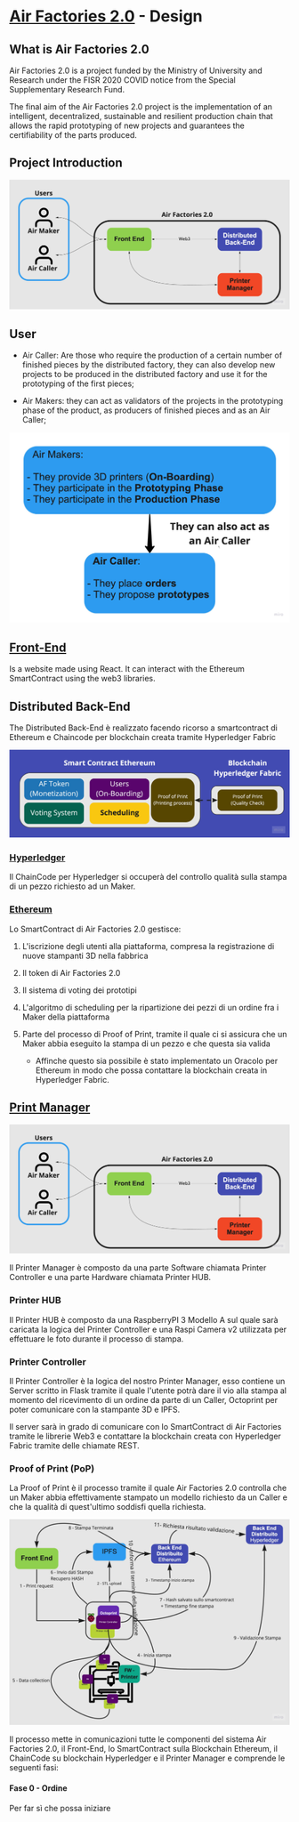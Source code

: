 # [Air Factories 2.0](https://air-factories-2-0.github.io/af2-website/public/) - Design

## What is Air Factories 2.0

Air Factories 2.0 is a project funded by the Ministry of University and Research under the FISR 2020 COVID notice from the Special Supplementary Research Fund.

The final aim of the Air Factories 2.0 project is the implementation of an intelligent, decentralized, sustainable and resilient production chain that allows the rapid prototyping of new projects and guarantees the certifiability of the parts produced.

## Project Introduction

![](/IMG/README/1.jpg)

## User

- Air Caller: Are those who require the production of a certain number of finished pieces by the distributed factory, they can also develop new projects to be produced in the distributed factory and use it for the prototyping of the first pieces;

- Air Makers: they can act as validators of the projects in the prototyping phase of the product, as producers of finished pieces and as an Air Caller;

![](/IMG/README/2.jpg)

## [Front-End](https://github.com/Air-Factories-2-0/af2-frontend)

Is a website made using React. It can interact with the Ethereum SmartContract using the web3 libraries. 

## Distributed Back-End

The Distributed Back-End è realizzato facendo ricorso a smartcontract di Ethereum e Chaincode per blockchain creata tramite Hyperledger Fabric

![](/IMG/README/3.jpg)

### [Hyperledger](Hyperledger.md)

Il ChainCode per Hyperledger si occuperà del controllo qualità sulla stampa di un pezzo richiesto ad un Maker.

### [Ethereum](Ethereum.md)

Lo SmartContract di Air Factories 2.0 gestisce:

1. L'iscrizione degli utenti alla piattaforma, compresa la registrazione di nuove stampanti 3D nella fabbrica

2. Il token di Air Factories 2.0

3. Il sistema di voting dei prototipi

4. L'algoritmo di scheduling per la ripartizione dei pezzi di un ordine fra i Maker della piattaforma

5. Parte del processo di Proof of Print, tramite il quale ci si assicura che un Maker abbia eseguito la stampa di un pezzo e che questa sia valida
   
   - Affinche questo sia possibile è stato implementato un Oracolo per Ethereum in modo che possa contattare la blockchain creata in Hyperledger Fabric.

## [Print Manager](PrinterManager.md)

![](/IMG/README/1.jpg)

Il Printer Manager è composto da una parte Software chiamata Printer Controller e una parte Hardware chiamata Printer HUB.

### Printer HUB

Il Printer HUB è composto da una RaspberryPI 3 Modello A sul quale sarà caricata la logica del Printer Controller e una Raspi Camera v2 utilizzata per effettuare le foto durante il processo di stampa.

### Printer Controller

Il Printer Controller è la logica del nostro Printer Manager, esso contiene un Server scritto in Flask tramite il quale l'utente potrà dare il vio alla stampa al momento del ricevimento di un ordine da parte di un Caller, Octoprint per poter comunicare con la stampante 3D e IPFS.

Il server sarà in grado di comunicare con lo SmartContract di Air Factories tramite le librerie Web3 e contattare la blockchain creata con Hyperledger Fabric tramite delle chiamate REST.

### Proof of Print (PoP)

La Proof of Print è il processo tramite il quale Air Factories 2.0 controlla che un Maker abbia effettivamente stampato un modello richiesto da un Caller e che la qualità di quest'ultimo soddisfi quella richiesta.

![](/IMG/README/5.jpg)

Il processo mette in comunicazioni tutte le componenti del sistema Air Factories 2.0, il Front-End, lo SmartContract sulla Blockchain Ethereum, il ChainCode su blockchain Hyperledger e il Printer Manager e comprende le seguenti fasi:

#### Fase 0 - Ordine

Per far sì che possa iniziare 

## 
